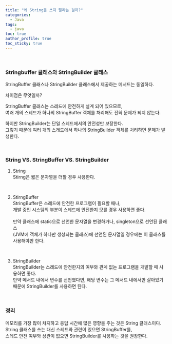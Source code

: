 ```yaml
---
title: "왜 String을 쓰지 말라는 걸까?"  
categories:
  - Java
tags:
  - java
toc: true
author_profile: true
toc_sticky: true
---
```



<br />     

### Stringbuffer 클래스와 StringBuilder 클래스     
 
StringBuffer 클래스나 StringBuilder 클래스에서 제공하는 메서드는 동일하다.   

차이점은 무엇일까?   

StringBuffer 클래스는 스레드에 안전하게 설계 되어 있으므로,        
여러 개의 스레드가 하나의 StringBuffer 객체를 처리해도 전혀 문제가 되지 않는다.         

하지만 StringBuilder는 단일 스레드에서의 안전성만 보장한다.     
그렇기 때문에 여러 개의 스레드에서 하나의 StringBuilder 객체를 처리하면 문제가 발생한다.     

<br />    


### String VS. StringBuffer VS. StringBuilder     

1. String      
Stirng은 짧은 문자열을 더할 경우 사용한다.   
<br />                

2. StirngBuffer       
StringBuffer은 스레드에 안전한 프로그램이 필요할 때나,       
개발 중인 시스템의 부분이 스레드에 안전한지 모를 경우 사용하면 좋다. <br />             
만약 클래스에 static으로 선언한 문자열을 변경하거나, singleton으로 선언된 클래스  
(JVM에 객체가 하나만 생성되는 클래스)에 선언된 문자열일 경우에는 이 클래스를 사용해야만 한다.   
<br />        

3. StringBuilder     
StringBuilder는 스레드에 안전한지의 여부와 관계 없는 프로그램을 개발할 때 사용하면 좋다.   
만약 메서드 내에서 변수를 선언했다면, 해당 변수는 그 메서드 내에서만 살아있기 때문에 StringBuilder를 사용하면 된다.   

<br />              

### 정리      
메모리를 가장 많이 차지하고 응답 시간에 많은 영향을 주는 것은 String 클래스이다.                   
String 클래스를 쓰는 대신 스레드와 관련이 있으면 StringBuffer를,                    
스레드 안전 여부와 상관이 없으면 StringBuilder를 사용하는 것을 권장한다.              
    
<br />         
